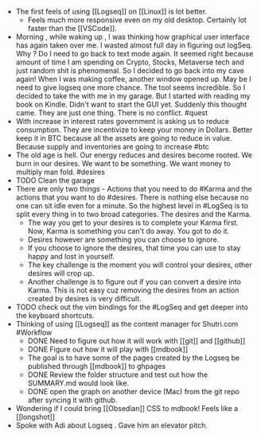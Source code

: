 - The first feels of using [[Logseq]] on [[Linux]] is lot better.
	- Feels much more responsive even on my old desktop. Certainly lot faster than the [[VSCode]].
- Morning , while waking up , I was thinking how graphical user interface  has again taken over me. I wasted almost full day in figuring out logSeq. Why ?  Do I need to go back to text mode again. It seemed right because amount of time I am spending on Crypto, Stocks, Metaverse tech  and just random shit is phenomenal. So I decided to go back into my cave again!
  When I was making coffee, another window opened up. May be I need to give logseq one more chance. The tool seems incredible. So I decided to take the with me in my garage. 
  But I started with reading my book on Kindle. Didn't want to start the GUI yet. 
  Suddenly this thought came. They are just one thing. There is no conflict. #quest
- With increase in interest rates government is asking us to reduce consumption. They are incentivize to keep your money in Dollars. Better keep it in BTC because all the assets are going to reduce in value. Because supply and inventories are going to increase #btc
- The old age is hell. Our energy reduces and desires become rooted. We burn in our desires. We want to be something. We want money to multiply man fold. #desires
- TODO Clean the garage
- There are only two things - Actions that you need to do #Karma and the actions that you want to do #desires. There is nothing else because no one can sit idle even for a minute. So the highest level in #LogSeq is to split every thing in to two broad categories.  The desires and the Karma.
	- The way you get to your desires is to complete your Karma first. 
	  Now, Karma is something you can't do away. You got to do it.
	- Desires however are something you can choose to ignore.
	- If you choose to ignore the desires, that time you can use to stay happy and lost in yourself.
	- The key challenge is the moment you will control your desires, other desires will crop up.
	- Another challenge is to figure out if you can convert a desire into Karma. This is not easy cuz removing the desires from an action created by desires is very difficult.
- TODO check out the vim bindings for the #LogSeq and get deeper into the keyboard shortcuts.
- Thinking of using [[Logseq]] as the content manager for Shutri.com #Workflow
	- DONE Need to figure out how it will work with [[git]] and [[github]]
	- DONE Figure out how it will play with [[mdbook]]
	- The goal is to have some of the pages created by the Logseq  be published through [[mdbook]] to ghpages
	- DONE Review the folder structure and test out how the SUMMARY.md would look like.
	- DONE  open the graph on another device (Mac) from the git repo after syncing it with github.
- Wondering if I could bring [[Obsedian]] CSS to mdbook! Feels like a [[longshot]]
- Spoke with Adi about Logseq . Gave him an elevator pitch.